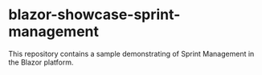 # blazor-showcase-sprint-management
This repository contains a sample demonstrating of Sprint Management in the Blazor platform.
